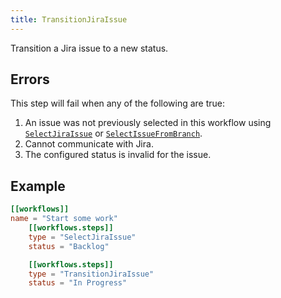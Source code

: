 ```yaml
---
title: TransitionJiraIssue
---
```


Transition a Jira issue to a new status.

## Errors

This step will fail when any of the following are true:

1. An issue was not previously selected in this workflow using [`SelectJiraIssue`] or [`SelectIssueFromBranch`].
2. Cannot communicate with Jira.
3. The configured status is invalid for the issue.

## Example

```toml
[[workflows]]
name = "Start some work"
    [[workflows.steps]]
    type = "SelectJiraIssue"
    status = "Backlog"

    [[workflows.steps]]
    type = "TransitionJiraIssue"
    status = "In Progress"
```

[`selectjiraissue`]: ./SelectJiraIssue.md
[`selectissuefrombranch`]: ./SelectIssueFromBranch.md
